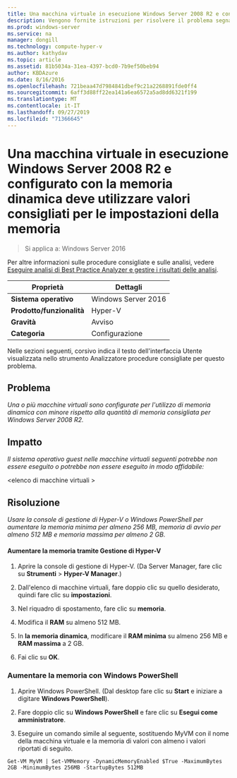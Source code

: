 ```yaml
---
title: Una macchina virtuale in esecuzione Windows Server 2008 R2 e configurato con la memoria dinamica deve utilizzare valori consigliati per le impostazioni della memoria
description: Vengono fornite istruzioni per risolvere il problema segnalato da questa regola di Best Practices Analyzer.
ms.prod: windows-server
ms.service: na
manager: dongill
ms.technology: compute-hyper-v
ms.author: kathydav
ms.topic: article
ms.assetid: 81b5034a-31ea-4397-bcd0-7b9ef50beb94
author: KBDAzure
ms.date: 8/16/2016
ms.openlocfilehash: 721beaa47d7984841dbef9c21a2268891fde0ff4
ms.sourcegitcommit: 6aff3d88ff22ea141a6ea6572a5ad8dd6321f199
ms.translationtype: MT
ms.contentlocale: it-IT
ms.lasthandoff: 09/27/2019
ms.locfileid: "71366645"
---
```

# <a name="a-virtual-machine-running-windows-server-2008-r2-and-configured-with-dynamic-memory-should-use-recommended-values-for-memory-settings"></a>Una macchina virtuale in esecuzione Windows Server 2008 R2 e configurato con la memoria dinamica deve utilizzare valori consigliati per le impostazioni della memoria

>Si applica a: Windows Server 2016

Per altre informazioni sulle procedure consigliate e sulle analisi, vedere [Eseguire analisi di Best Practice Analyzer e gestire i risultati delle analisi](https://go.microsoft.com/fwlink/p/?LinkID=223177).  
  
|Proprietà|Dettagli|  
|-|-|  
|**Sistema operativo**|Windows Server 2016|  
|**Prodotto/funzionalità**|Hyper-V|  
|**Gravità**|Avviso|  
|**Categoria**|Configurazione|  
  
Nelle sezioni seguenti, corsivo indica il testo dell'interfaccia Utente visualizzata nello strumento Analizzatore procedure consigliate per questo problema.  
  
## <a name="issue"></a>Problema  
*Una o più macchine virtuali sono configurate per l'utilizzo di memoria dinamica con minore rispetto alla quantità di memoria consigliata per Windows Server 2008 R2.*  
  
## <a name="impact"></a>Impatto  
*Il sistema operativo guest nelle macchine virtuali seguenti potrebbe non essere eseguito o potrebbe non essere eseguito in modo affidabile:*  
  
\<elenco di macchine virtuali >  
  
## <a name="resolution"></a>Risoluzione  
*Usare la console di gestione di Hyper-V o Windows PowerShell per aumentare la memoria minima per almeno 256 MB, memoria di avvio per almeno 512 MB e memoria massima per almeno 2 GB.*  
  
#### <a name="increase-memory-using-hyper-v-manager"></a>Aumentare la memoria tramite Gestione di Hyper-V  
  
1.  Aprire la console di gestione di Hyper-V. (Da Server Manager, fare clic su **Strumenti** > **Hyper-V Manager**.)  
  
2.  Dall'elenco di macchine virtuali, fare doppio clic su quello desiderato, quindi fare clic su **impostazioni**.  
  
3.  Nel riquadro di spostamento, fare clic su **memoria**.  
  
4.  Modifica il **RAM** su almeno 512 MB.  
  
5.  In **la memoria dinamica**,  modificare il **RAM minima** su almeno 256 MB e **RAM massima** a 2 GB.  
  
6.  Fai clic su **OK**.  
  
### <a name="increase-memory-using-windows-powershell"></a>Aumentare la memoria con Windows PowerShell  
  
1.  Aprire Windows PowerShell. (Dal desktop fare clic su **Start** e iniziare a digitare **Windows PowerShell**).  
  
2.  Fare doppio clic su **Windows PowerShell** e fare clic su **Esegui come amministratore**.  
  
3.  Eseguire un comando simile al seguente, sostituendo MyVM con il nome della macchina virtuale e la memoria di valori con almeno i valori riportati di seguito.  
  
```  
Get-VM MyVM | Set-VMMemory -DynamicMemoryEnabled $True -MaximumBytes 2GB -MinimumBytes 256MB -StartupBytes 512MB  
```  
  


